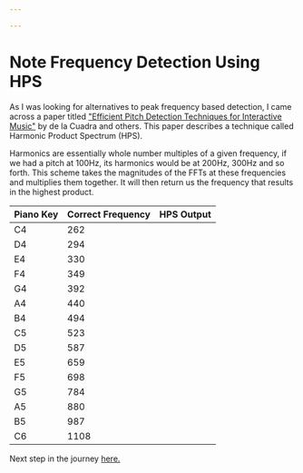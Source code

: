 ```yaml
---

---
```


Note Frequency Detection Using HPS
=====
As I was looking for alternatives to peak frequency based detection, I came across a paper titled ["Efficient Pitch Detection Techniques for Interactive Music"](https://ccrma.stanford.edu/~pdelac/research/MyPublishedPapers/icmc_2001-pitch_best.pdf) by de la Cuadra and others. This paper describes a technique called Harmonic Product Spectrum (HPS).

Harmonics are essentially whole number multiples of a given frequency, if we had a pitch at 100Hz, its harmonics would be at 200Hz, 300Hz and so forth. This scheme takes the magnitudes of the FFTs at these frequencies and multiplies them together. It will then return us the frequency that results in the highest product. 


| Piano Key     | Correct Frequency | HPS Output |
| ----------- | ----------- | ----------- |
| C4      | 262   | |
| D4 | 294 |
| E4 | 330 | 
| F4 | 349 | 
| G4 | 392 | 
| A4 | 440 | 
| B4 | 494 | 
| C5 | 523 | |
| D5 | 587 |
| E5 | 659 | 
| F5 | 698 | 
| G5 | 784 | 
| A5 | 880 | 
| B5 | 987 | 
| C6 | 1108 | |


Next step in the journey [here.](dictionary.md)
